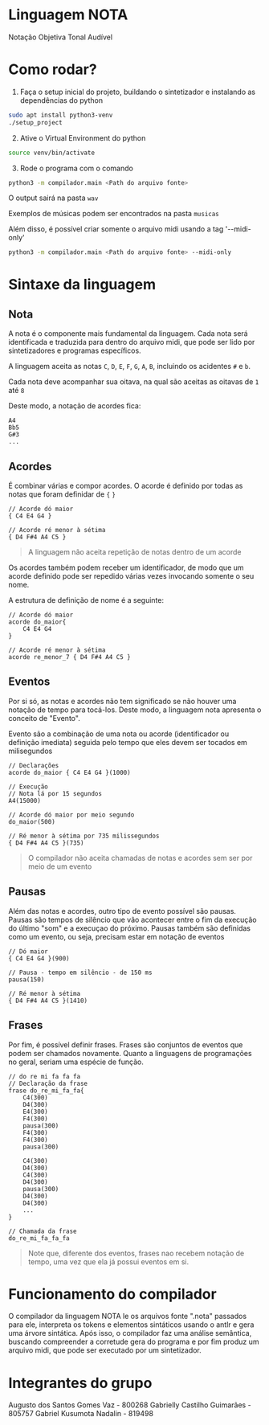 # Linguagem NOTA
Notação Objetiva Tonal Audível

# Como rodar?
1. Faça o setup inicial do projeto, buildando o sintetizador e instalando as dependências do python
```sh
sudo apt install python3-venv
./setup_project
```
2. Ative o Virtual Environment do python
```sh
source venv/bin/activate
```
3. Rode o programa com o comando
```sh
python3 -m compilador.main <Path do arquivo fonte>
```
O output sairá na pasta `wav`

Exemplos de músicas podem ser encontrados na pasta `musicas`

Além disso, é possível criar somente o arquivo midi usando a tag '--midi-only'
```sh
python3 -m compilador.main <Path do arquivo fonte> --midi-only
```


# Sintaxe da linguagem
## Nota
A nota é o componente mais fundamental da linguagem. Cada nota será identificada e traduzida para dentro do arquivo midi, que pode ser lido por sintetizadores e programas específicos.

A linguagem aceita as notas `C`, `D`, `E`, `F`, `G`, `A`, `B`, incluindo os acidentes `#` e `b`.

Cada nota deve acompanhar sua oitava, na qual são aceitas as oitavas de `1` até `8`

Deste modo, a notação de acordes fica:

```
A4
Bb5
G#3
...
```
## Acordes
É combinar várias e compor acordes. O acorde é definido por todas as notas que foram definidar de `{` `}`
```
// Acorde dó maior
{ C4 E4 G4 }

// Acorde ré menor à sétima 
{ D4 F#4 A4 C5 }
```
> A linguagem não aceita repetição de notas dentro de um acorde

Os acordes também podem receber um identificador, de modo que um acorde definido pode ser repedido várias vezes invocando somente o seu nome.

A estrutura de definição de nome é a seguinte:
```
// Acorde dó maior
acorde do_maior{
    C4 E4 G4
}

// Acorde ré menor à sétima 
acorde re_menor_7 { D4 F#4 A4 C5 }
```

## Eventos
Por si só, as notas e acordes não tem significado se não houver uma notação de tempo para tocá-los. Deste modo, a linguagem nota apresenta o conceito de "Evento".

Evento são a combinação de uma nota ou acorde (identificador ou definição imediata) seguida pelo tempo que eles devem ser tocados em milisegundos
```
// Declarações
acorde do_maior { C4 E4 G4 }(1000)

// Execução
// Nota lá por 15 segundos
A4(15000)

// Acorde dó maior por meio segundo
do_maior(500)

// Ré menor à sétima por 735 milissegundos
{ D4 F#4 A4 C5 }(735)
```
> O compilador não aceita chamadas de notas e acordes sem ser por meio de um evento
## Pausas
Além das notas e acordes, outro tipo de evento possível são pausas. Pausas são tempos de silêncio que vão acontecer entre o fim da execução do último "som" e a execuçao do próximo. Pausas também são definidas como um evento, ou seja, precisam estar em notação de eventos
```
// Dó maior
{ C4 E4 G4 }(900)

// Pausa - tempo em silêncio - de 150 ms
pausa(150)

// Ré menor à sétima 
{ D4 F#4 A4 C5 }(1410)
``` 

## Frases
Por fim, é possível definir frases. Frases são conjuntos de eventos que podem ser chamados novamente. Quanto a linguagens de programações no geral, seriam uma espécie de função.


```
// do re mi fa fa fa
// Declaração da frase
frase do_re_mi_fa_fa{
    C4(300)
    D4(300)
    E4(300)
    F4(300)
    pausa(300)
    F4(300)
    F4(300)
    pausa(300)

    C4(300)
    D4(300)
    C4(300)
    D4(300)
    pausa(300)
    D4(300)
    D4(300)
    ...
}

// Chamada da frase
do_re_mi_fa_fa_fa
``` 
> Note que, diferente dos eventos, frases nao recebem notação de tempo, uma vez que ela já possui eventos em si.


# Funcionamento do compilador
O compilador da linguagem NOTA le os arquivos fonte ".nota" passados para ele, interpreta os tokens e elementos sintáticos usando o antlr e gera uma árvore sintática. Após isso, o compilador faz uma análise semântica, buscando compreender a corretude gera do programa e por fim produz um arquivo midi, que pode ser executado por um sintetizador.



# Integrantes do grupo
Augusto dos Santos Gomes Vaz - 800268
Gabrielly Castilho Guimarães - 805757
Gabriel Kusumota Nadalin - 819498